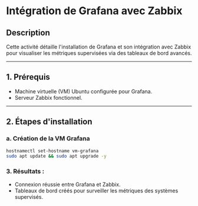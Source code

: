 # Intégration de Grafana avec Zabbix

## Description
Cette activité détaille l'installation de Grafana et son intégration avec Zabbix pour visualiser les métriques supervisées via des tableaux de bord avancés.

---

## 1. Prérequis
- Machine virtuelle (VM) Ubuntu configurée pour Grafana.
- Serveur Zabbix fonctionnel.

---

## 2. Étapes d'installation

### a. Création de la VM Grafana
```bash
hostnamectl set-hostname vm-grafana
sudo apt update && sudo apt upgrade -y
```
### 3. Résultats : 
- Connexion réussie entre Grafana et Zabbix.
- Tableaux de bord créés pour surveiller les métriques des systèmes supervisés.
